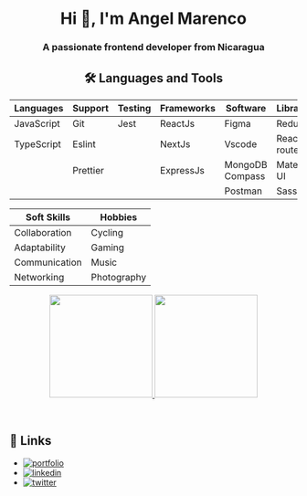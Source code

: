 <h1 align="center">Hi 👋, I'm Angel Marenco</h1>
<h3 align="center">A passionate frontend developer from Nicaragua</h3>

<h2 align="center">🛠 Languages and Tools</h2>

| Languages  | Support  | Testing | Frameworks | Software        | Libraries    | Databases |
| ---------- | -------- | ------- | ---------- | --------------- | ------------ | --------- |
| JavaScript | Git      | Jest    | ReactJs    | Figma           | Redux        | MongoDB   |
| TypeScript | Eslint   |         | NextJs     | Vscode          | React router |           |
|            | Prettier |         | ExpressJs  | MongoDB Compass | Material UI  |           |
|            |          |         |            | Postman         | Sass         |           |

| Soft Skills   | Hobbies     |
| ------------- | ----------- |
| Collaboration | Cycling     |
| Adaptability  | Gaming      |
| Communication | Music       |
| Networking    | Photography |

<p  align="center">
  <a href="https://github.com/jsmarenco">
  <img height="180em" src="https://github-readme-stats.vercel.app/api?username=jsmarenco&theme=buefy&show_icons=true" />
  <img height="180em" src="https://github-readme-stats.vercel.app/api/top-langs/?username=jsmarenco&theme=buefy&layout=compact" />
  </a>
</p>

<br/>

## 🔗 Links

- [![portfolio](https://img.shields.io/badge/my_portfolio-000?style=for-the-badge&logo=ko-fi&logoColor=white)](https://jsmarenco-dev.web.app/)
- [![linkedin](https://img.shields.io/badge/linkedin-0A66C2?style=for-the-badge&logo=linkedin&logoColor=white)](https://www.linkedin.com/in/jsmarenco)
- [![twitter](https://img.shields.io/badge/twitter-1DA1F2?style=for-the-badge&logo=twitter&logoColor=white)](https://twitter.com/jsmarenco)
